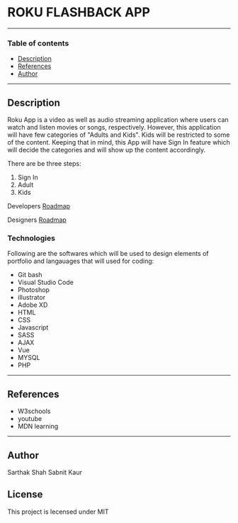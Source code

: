 # ROKU FLASHBACK APP




---
### Table of contents

- [Description](#description)
- [References](#references)
- [Author](#author)

---

## Description

Roku App is a video as well as audio streaming application where users can watch and listen movies or songs, respectively. However, this application will have few categories of "Adults and Kids". Kids will be restricted to some of the content. Keeping that in mind, this App will have Sign In feature which will decide the categories and will show up the content accordingly. 

There are be three steps:

1. Sign In
2. Adult
3. Kids

Developers [Roadmap](https://docs.google.com/document/d/19pRF6gML9Gd5t4NncPKjQXDEK2665yVQXOFw-Ckvzp0/edit?usp=sharing)

Designers [Roadmap](https://docs.google.com/document/d/1s8NnAIA3kpAKYan4o267_Y7fTNko_-am0GAHz0DnSeI/edit?usp=sharing)


### Technologies 

Following are the softwares which will be used to design elements of portfolio and langauages that will used for coding:

- Git bash
- Visual Studio Code
- Photoshop
- illustrator
- Adobe XD
- HTML
- CSS
- Javascript
- SASS
- AJAX
- Vue
- MYSQL
- PHP

---

## References
- W3schools
- youtube
- MDN learning

---

## Author

Sarthak Shah
Sabnit Kaur

## License 
This project is lecensed under MIT





